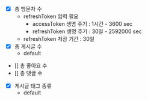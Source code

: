 - [x] 총 방문자 수 
  - refreshToken 입력 필요
    - accessToken 생명 주기 : 1시간 - 3600 sec
    - refreshToken 생명 주기 : 30일 - 2592000 sec
  - refreshToken 저장 기간 : 30일
- [x] 총 게시글 수
  - default
- [] 총 좋아요 수
- [] 총 댓글 수
- [x] 게시글 태그 종류
  - default